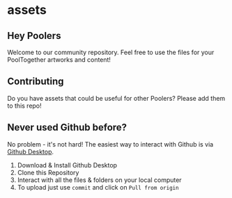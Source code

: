 # assets
## Hey Poolers
Welcome to our community repository.
Feel free to use the files for your PoolTogether artworks and content!

## Contributing
Do you have assets that could be useful for other Poolers? Please add them to this repo! 

## Never used Github before?
No problem - it's not hard!
The easiest way to interact with Github is via [Github Desktop](https://desktop.github.com/).
1. Download & Install Github Desktop
2. Clone this Repository
3. Interact with all the files & folders on your local computer
4. To upload just use `commit` and click on `Pull from origin`
